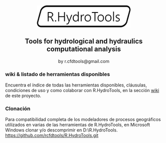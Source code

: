 <div align="center">
  <br>
  <img alt="R.HydroTools" src="https://github.com/rcfdtools/R.HydroTools/blob/main/.Icons/R.HydroTools.svg" width="300px">
  <h2>Tools for hydrological and hydraulics computational analysis</h2>
  by r.cfdtools@gmail.com
</div>


### wiki & listado de herramientas disponibles

Encuentra el índice de todas las herramientas disponibles, cláusulas, condiciones de uso y como colaborar con R.HydroTools, en la sección [wiki](https://github.com/rcfdtools/R.HydroTools/wiki) de este proyecto. 


### Clonación

Para compatibilidad completa de los modeladores de procesos geográficos utilizados en varias de las herramientas de R.HydroTools, en Microsoft Windows clonar y/o descomprimir en D:\R.HydroTools\. https://github.com/rcfdtools/R.HydroTools.git

